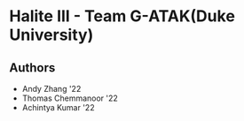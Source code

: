 # Halite III - Team G-ATAK(Duke University)
## Authors
* Andy Zhang '22
* Thomas Chemmanoor '22
* Achintya Kumar '22

